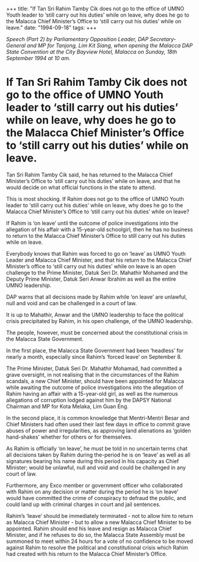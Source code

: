 +++ 
title: "If Tan Sri Rahim Tamby Cik does not go to the office of UMNO Youth leader to ‘still carry out his duties’ while on leave, why does he go to the Malacca Chief Minister’s Office to ‘still carry out his duties’  while on leave."
date: "1994-09-18"
tags:
+++

_Speech (Part 2) by Parliamentary Opposition Leader, DAP Secretary-General and MP for Tanjong, Lim Kit Siang, when opening the Malacca DAP State Convention at the City Bayview Hotel, Malacca on Sunday, 18th September 1994 at 10 am._

# If Tan Sri Rahim Tamby Cik does not go to the office of UMNO Youth leader to ‘still carry out his duties’ while on leave, why does he go to the Malacca Chief Minister’s Office to ‘still carry out his duties’  while on leave.

Tan Sri Rahim Tamby Cik said, he has returned to the Malacca Chief Minister’s Office to ‘still carry out his duties’ while on leave, and that he would decide on what official functions in the state to attend. </u>

This is most shocking. If Rahim does not go to the office of UMNO Youth leader to ‘still carry out his duties’ while on leave, why does he go to the Malacca Chief Minister’s Office to ‘still carry out his duties’ while on leave?

If Rahim is ‘on leave’ until the outcome of police investigations into the allegation of his affair with a 15-year-old schoolgirl, then he has no business to return to the Malacca Chief Minister’s Office to still carry out his duties while on leave.

Everybody knows that Rahim was forced to go on ‘leave’ as UMNO Youth Leader and Malacca Chief Minister, and that his return to the Malacca Chief Minister’s office to ‘still carry out his duties’ while on leave is an open challenge to the Prime Minister, Datuk Seri Dr. Mahathir Mohamed and the Deputy Prime Minister, Datuk Seri Anwar Ibrahim as well as the entire UMNO leadership.

DAP warns that all decisions made by Rahim while ‘on leave’ are unlawful, null and void and can be challenged in a court of law.

It is up to Mahathir, Anwar and the UMNO leadership to face the political crisis precipitated by Rahim, in his open challenge, of the UMNO leadership.

The people, however, must be concerned about the constitutional crisis in the Malacca State Government.

In the first place, the Malacca State Government had been ‘headless’ for nearly a month, especially since Rahim’s ‘forced leave’ on September 8.

The Prime Minister, Datuk Seri Dr. Mahathir Mohamad, had committed a grave oversight, in not realising that in the circumstances of the Rahim scandals, a new Chief Minister, should have been appointed for Malacca while awaiting the outcome of police investigations into the allegation of Rahim having an affair with a 15-year-old girl, as well as the numerous allegations of corruption lodged against him by the DAPSY National Chairman and MP for Kota Melaka, Lim Guan Eng.

In the second place, it is common knowledge that Mentri-Mentri Besar and Chief Ministers had often used their last few days in office to commit grave abuses of power and irregularities, as approving land alienations as ‘golden hand-shakes’ whether for others or for themselves.

As Rahim is officially ‘on leave’, he must be told in no uncertain terms chat all decisions taken by Rahim during the-period he is on ‘leave’ as well as all signatures bearing his name during this period in his capacity as Chief Minister; would be unlawful, null and void and could be challenged in any court of law.

Furthermore, any Exco member or government officer who collaborated with Rahim on any decision or matter during the period he is ‘on leave’ would have committed the crime of conspiracy to defraud the public, and could land up with criminal charges in court and jail sentences.

Rahim’s ‘leave’ should be immediately terminated - not to allow him to return as Malacca Chief Minister - but to allow a new Malacca Chief Minister to be appointed. Rahim should end his leave and resign as Malacca Chief Minister, and if he refuses to do so, the Malacca State Assembly must be summoned to meet within 24 hours for a vote of no confidence to be moved against Rahim to resolve the political and constitutional crisis which Rahim had created with his return to the Malacca Chief Minister’s Office.
 
